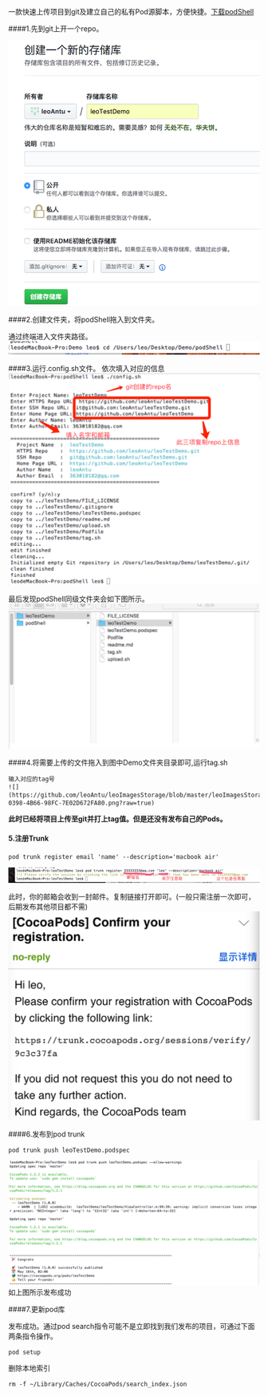 

一款快速上传项目到git及建立自己的私有Pod源脚本，方便快捷。[下载podShell](https://github.com/leoAntu/podShell)

####1.先到git上开一个repo。

![](https://github.com/leoAntu/leoImagesStorage/blob/master/leoImagesStorage/B60AC312-71C3-4C7B-A7BD-668D4351C0E0.png?raw=true)
    
    
    
    
####2.创建文件夹，将podShell拖入到文件夹。

 通过终端进入文件夹路径。
 ![](https://github.com/leoAntu/leoImagesStorage/blob/master/leoImagesStorage/1BB6C498-C4DE-40DF-B8F5-E92BBC5D56D1.png?raw=true)
 
####3.运行.config.sh文件。
 依次填入对应的信息
 ![](https://github.com/leoAntu/leoImagesStorage/blob/master/leoImagesStorage/66233E78-521E-464C-A275-4F6AF20BCB29.png?raw=true)
 
最后发现podShell同级文件夹会如下图所示。
![](https://github.com/leoAntu/leoImagesStorage/blob/master/leoImagesStorage/98E63650-F698-41B5-BC75-A0B02E3D34D2.png?raw=true)

####4.将需要上传的文件拖入到图中Demo文件夹目录即可,运行tag.sh

    输入对应的tag号
    ![](https://github.com/leoAntu/leoImagesStorage/blob/master/leoImagesStorage/C4ACFA9F-0398-4B66-98FC-7E02D672FA80.png?raw=true)
    
**此时已经将项目上传至git并打上tag值。但是还没有发布自己的Pods。**

#### 5.注册Trunk

```
pod trunk register email 'name' --description='macbook air'
```
![](https://github.com/leoAntu/leoImagesStorage/blob/master/leoImagesStorage/87A7C773-625D-4228-8253-E7462704AB6C.png?raw=true)

此时，你的邮箱会收到一封邮件。复制链接打开即可。(一般只需注册一次即可，后期发布其他项目都不需)
![](https://github.com/leoAntu/leoImagesStorage/blob/master/leoImagesStorage/F0DA55C8-274A-4A3E-A34C-08E884C9484D.png?raw=true)

####6.发布到pod trunk

```
pod trunk push leoTestDemo.podspec
```

![](https://github.com/leoAntu/leoImagesStorage/blob/master/leoImagesStorage/D93F3646-04DE-49D8-91F7-94C9C53E4480.png?raw=true)
如上图所示发布成功

####7.更新pod库

发布成功。通过pod search指令可能不是立即找到我们发布的项目，可通过下面两条指令操作。

```
pod setup
```

删除本地索引

```
rm -f ~/Library/Caches/CocoaPods/search_index.json
```


